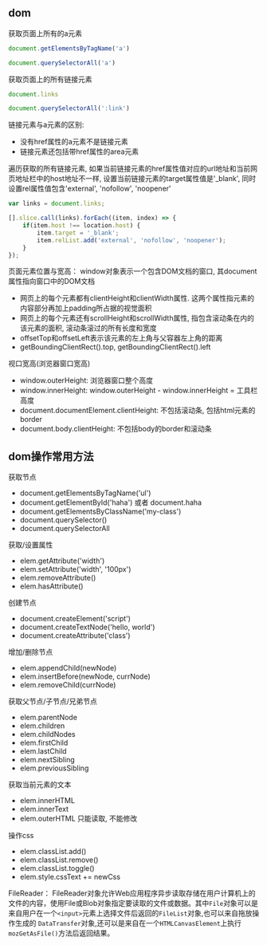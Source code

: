 ## dom
获取页面上所有的a元素
```js
document.getElementsByTagName('a')

document.querySelectorAll('a')
```
获取页面上的所有链接元素
```js
document.links

document.querySelectorAll(':link')
```
链接元素与a元素的区别:
- 没有href属性的a元素不是链接元素
- 链接元素还包括带href属性的area元素

遍历获取的所有链接元素, 如果当前链接元素的href属性值对应的url地址和当前网页地址栏中的host地址不一样, 设置当前链接元素的target属性值是'_blank', 同时设置rel属性值包含'external', 'nofollow', 'noopener'
```js
var links = document.links;

[].slice.call(links).forEach((item, index) => {
    if(item.host !== location.host) {
        item.target = '_blank';
        item.relList.add('external', 'nofollow', 'noopener');
    }
});
```

页面元素位置与宽高：
window对象表示一个包含DOM文档的窗口, 其document属性指向窗口中的DOM文档
- 网页上的每个元素都有clientHeight和clientWidth属性. 这两个属性指元素的内容部分再加上padding所占据的视觉面积
- 网页上的每个元素还有scrollHeight和scrollWidth属性, 指包含滚动条在内的该元素的面积, 滚动条滚过的所有长度和宽度
- offsetTop和offsetLeft表示该元素的左上角与父容器左上角的距离
- getBoundingClientRect().top, getBoundingClientRect().left

视口宽高(浏览器窗口宽高)
- window.outerHeight: 浏览器窗口整个高度
- window.innerHeight: window.outerHeight - window.innerHeight = 工具栏高度
- document.documentElement.clientHeight: 不包括滚动条, 包括html元素的border
- document.body.clientHeight: 不包括body的border和滚动条

## dom操作常用方法
获取节点
- document.getElementsByTagName('ul')
- document.getElementById('haha') 或者 document.haha
- document.getElementsByClassName('my-class')
- document.querySelector()
- document.querySelectorAll

获取/设置属性
- elem.getAttribute('width')
- elem.setAttribute('width', '100px')
- elem.removeAttribute()
- elem.hasAttribute()

创建节点
- document.createElement('script')
- document.createTextNode('hello, world')
- document.createAttribute('class')

增加/删除节点
- elem.appendChild(newNode)
- elem.insertBefore(newNode, currNode)
- elem.removeChild(currNode)

获取父节点/子节点/兄弟节点
- elem.parentNode
- elem.children
- elem.childNodes
- elem.firstChild
- elem.lastChild
- elem.nextSibling
- elem.previousSibling

获取当前元素的文本
- elem.innerHTML
- elem.innerText
- elem.outerHTML 只能读取, 不能修改

操作css
- elem.classList.add()
- elem.classList.remove()
- elem.classList.toggle()
- elem.style.cssText += newCss

FileReader：
FileReader对象允许Web应用程序异步读取存储在用户计算机上的文件的内容，使用File或Blob对象指定要读取的文件或数据。其中`File`对象可以是来自用户在一个`<input>`元素上选择文件后返回的`FileList`对象,也可以来自拖放操作生成的 `DataTransfer`对象,还可以是来自在一个`HTMLCanvasElement`上执行`mozGetAsFile()`方法后返回结果。